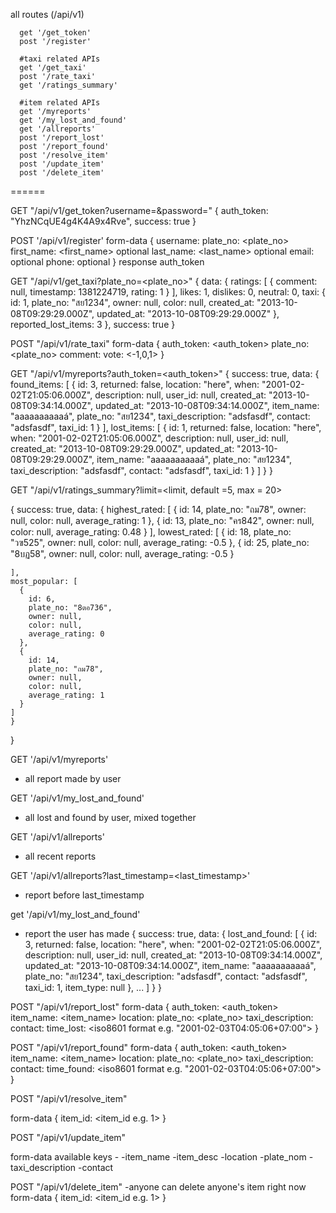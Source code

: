 all routes (/api/v1)

      get '/get_token'
      post '/register'

      #taxi related APIs
      get '/get_taxi'
      post '/rate_taxi'
      get '/ratings_summary'

      #item related APIs
      get '/myreports'
      get '/my_lost_and_found'
      get '/allreports'
      post '/report_lost'
      post '/report_found'
      post '/resolve_item'
      post '/update_item'
      post '/delete_item'

======

GET "/api/v1/get_token?username=<username>&password=<password>"
  {
    auth_token: "YhzNCqUE4g4K4A9x4Rve",
    success: true
  }

POST '/api/v1/register'
  form-data
  {
    username: <username>
    plate_no: <plate_no>
    first_name: <first_name> optional
    last_name: <last_name> optional
    email: <email> optional
    phone: <phone> optional
  }
  response
  auth_token


GET "/api/v1/get_taxi?plate_no=<plate_no>"
  {
    data: {
          ratings: [
              {
                comment: null,
                timestamp: 1381224719,
                rating: 1
              }
            ],
            likes: 1,
            dislikes: 0,
            neutral: 0,
            taxi: {
              id: 1,
              plate_no: "สย1234",
              owner: null,
              color: null,
              created_at: "2013-10-08T09:29:29.000Z",
              updated_at: "2013-10-08T09:29:29.000Z"
            },
            reported_lost_items: 3
          },
    success: true
  }

POST "/api/v1/rate_taxi"
  form-data
  {
    auth_token: <auth_token>
    plate_no: <plate_no>
    comment: <comment>
    vote: <-1,0,1>
  }

GET "/api/v1/myreports?auth_token=<auth_token>"
  {
  success: true,
  data: {
        found_items: [
          {
            id: 3,
            returned: false,
            location: "here",
            when: "2001-02-02T21:05:06.000Z",
            description: null,
            user_id: null,
            created_at: "2013-10-08T09:34:14.000Z",
            updated_at: "2013-10-08T09:34:14.000Z",
            item_name: "aaaaaaaaaaá",
            plate_no: "สย1234",
            taxi_description: "adsfasdf",
            contact: "adsfasdf",
            taxi_id: 1
          }
        ],
        lost_items: [
          {
            id: 1,
            returned: false,
            location: "here",
            when: "2001-02-02T21:05:06.000Z",
            description: null,
            user_id: null,
            created_at: "2013-10-08T09:29:29.000Z",
            updated_at: "2013-10-08T09:29:29.000Z",
            item_name: "aaaaaaaaaaá",
            plate_no: "สย1234",
            taxi_description: "adsfasdf",
            contact: "adsfasdf",
            taxi_id: 1
          }
        ]
        }
  }

GET "/api/v1/ratings_summary?limit=<limit, default =5, max = 20>

  {
  success: true,
  data: {
    highest_rated: [
      {
        id: 14,
        plate_no: "ถม78",
        owner: null,
        color: null,
        average_rating: 1
      },
      {
        id: 13,
        plate_no: "คร842",
        owner: null,
        color: null,
        average_rating: 0.48
      }
    ],
    lowest_rated: [
      {
        id: 18,
        plate_no: "วฃ525",
        owner: null,
        color: null,
        average_rating: -0.5
      },
      {
        id: 25,
        plate_no: "8บฏ58",
        owner: null,
        color: null,
        average_rating: -0.5
      }

    ],
    most_popular: [
      {
        id: 6,
        plate_no: "8ตอ736",
        owner: null,
        color: null,
        average_rating: 0
      },
      {
        id: 14,
        plate_no: "ถม78",
        owner: null,
        color: null,
        average_rating: 1
      }
    ]
    }
  }

GET '/api/v1/myreports'
- all report made by user

GET '/api/v1/my_lost_and_found'
- all lost and found by user, mixed together

GET '/api/v1/allreports'
- all recent reports

GET '/api/v1/allreports?last_timestamp=<last_timestamp>'
- report before last_timestamp

get '/api/v1/my_lost_and_found'
- report the user has made
  {
    success: true,
    data: {
      lost_and_found: [
        {
        id: 3,
        returned: false,
        location: "here",
        when: "2001-02-02T21:05:06.000Z",
        description: null,
        user_id: null,
        created_at: "2013-10-08T09:34:14.000Z",
        updated_at: "2013-10-08T09:34:14.000Z",
        item_name: "aaaaaaaaaaá",
        plate_no: "สย1234",
        taxi_description: "adsfasdf",
        contact: "adsfasdf",
        taxi_id: 1,
        item_type: null
        }, ...
      ]
    }
  }


POST "/api/v1/report_lost"
  form-data
  {
    auth_token: <auth_token>
    item_name: <item_name>
    location: <location>
    plate_no: <plate_no>
    taxi_description: <description>
    contact: <contact>
    time_lost: <iso8601 format e.g. "2001-02-03T04:05:06+07:00">
  }

POST "/api/v1/report_found"
  form-data
  {
    auth_token: <auth_token>
    item_name: <item_name>
    location: <location>
    plate_no: <plate_no>
    taxi_description: <description>
    contact: <contact>
    time_found: <iso8601 format e.g. "2001-02-03T04:05:06+07:00">
  }

POST "/api/v1/resolve_item"

  form-data
  {
    item_id: <item_id e.g. 1>
  }

POST "/api/v1/update_item"

  form-data
  available keys - 
    -item_name
    -item_desc
    -location
    -plate_nom
    -taxi_description
    -contact

POST "/api/v1/delete_item"
-anyone can delete anyone's item right now
form-data
{
  item_id: <item_id e.g. 1>
}
